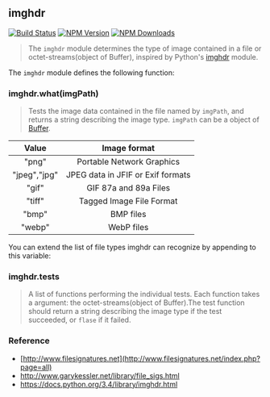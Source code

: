 
## imghdr

 [![Build Status](https://api.travis-ci.org/meituan/imghdr.svg)](http://travis-ci.org/meituan/imghdr)
 [![NPM Version](http://img.shields.io/npm/v/imghdr.svg?style=flat)](https://www.npmjs.org/package/imghdr)
 [![NPM Downloads](https://img.shields.io/npm/dm/imghdr.svg?style=flat)](https://www.npmjs.org/package/imghdr)

> The `imghdr` module determines the type of image contained in a file or octet-streams(object of Buffer), inspired by Python's [imghdr](https://docs.python.org/3.4/library/imghdr.html) module.

The `imghdr` module defines the following function:
### imghdr.what(imgPath)
>Tests the image data contained in the file named by `imgPath`, and returns a string describing the image type. `imgPath` can be a object of [Buffer](http://nodejs.org/api/buffer.html).

|  Value |            Image format           |
|:------:|:---------------------------------:|
| "png"  | Portable Network Graphics         |
| "jpeg","jpg" | JPEG data in JFIF or Exif formats |
| "gif"  | GIF 87a and 89a Files             |
| "tiff" | Tagged Image File Format          |
| "bmp"  | BMP files                         |
| "webp" | WebP files                        |

You can extend the list of file types imghdr can recognize by appending to this variable:
### imghdr.tests
>A list of functions performing the individual tests. Each function takes a argument: the octet-streams(object of Buffer).The test function should return a string describing the image type if the test succeeded, or `flase` if it failed.

### Reference
- [http://www.filesignatures.net](http://www.filesignatures.net/index.php?page=all)
- http://www.garykessler.net/library/file_sigs.html
- https://docs.python.org/3.4/library/imghdr.html
